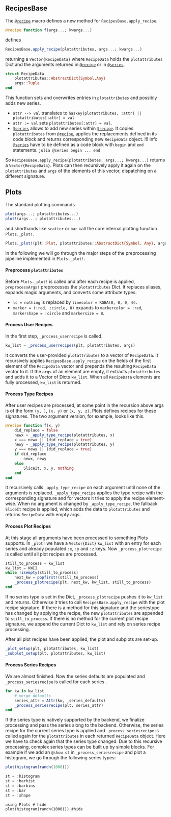 ## RecipesBase

The [`@recipe`](@ref) macro defines a new method for `RecipesBase.apply_recipe`.
```julia
@recipe function f(args...; kwargs...)
```
defines
```julia
RecipesBase.apply_recipe(plotattributes, args...; kwargs...)
```
returning a `Vector{RecipeData}` where `RecipeData` holds the `plotattributes` Dict and the arguments returned in [`@recipe`](@ref) or in [`@series`](@ref).
```julia
struct RecipeData
    plotattributes::AbstractDict{Symbol,Any}
    args::Tuple
end
```
This function sets and overwrites entries in `plotattributes` and possibly adds new series.
- `attr --> val` translates to `haskey(plotattributes, :attr) || plotattributes[:attr] = val`
- `attr := val` sets `plotattributes[:attr] = val`.
- [`@series`](@ref) allows to add new series within [`@recipe`](@ref). It copies `plotattributes` from [`@recipe`](@ref), applies the replacements defined in its code block and returns corresponding new `RecipeData` object.
    !!! info
        [`@series`](@ref) have to be defined as a code block with `begin` and `end` statements.
        ```julia
        @series begin
            ...
        end
        ```

So `RecipesBase.apply_recipe(plotattributes, args...; kwargs...)` returns a `Vector{RecipeData}`.
Plots can then recursively apply it again on the `plotattributes` and `args` of the elements of this vector, dispatching on a different signature.


## Plots

The standard plotting commands
```julia
plot(args...; plotattributes...)
plot!(args...; plotattributes...)
```
and shorthands like `scatter` or `bar` call the core internal plotting function `Plots._plot!`.
```julia
Plots._plot!(plt::Plot, plotattributes::AbstractDict{Symbol, Any}, args::Tuple)
```

In the following we will go through the major steps of the preprocessing pipeline implemented in `Plots._plot!`.

#### Preprocess `plotattributes`
Before `Plots._plot!` is called and after each recipe is applied, `preprocessArgs!`  preprocesses the `plotattributes` Dict.
It replaces aliases, expands magic arguments, and converts some attribute types.
- `lc = nothing` is replaced by `linecolor = RGBA(0, 0, 0, 0)`.
- `marker = (:red, :circle, 8)` expands to `markercolor = :red`, `markershape = :circle` and `markersize = 8`.

#### Process User Recipes

In the first step, `_process_userrecipe` is called.

```julia
kw_list = _process_userrecipes(plt, plotattributes, args)
```
It converts the user-provided `plotattributes` to a vector of `RecipeData`.
It recursively applies `RecipesBase.apply_recipe` on the fields of the first element of the `RecipeData` vector and prepends the resulting `RecipeData` vector to it.
If the `args` of an element are empty, it extracts `plotattributes` and adds it to a Vector of Dicts `kw_list`.
When all `RecipeData` elements are fully processed, `kw_list` is returned.

#### Process Type Recipes

After user recipes are processed, at some point in the recursion above args is of the form `(y, )`, `(x, y)` or `(x, y, z)`.
Plots defines recipes for these signatures.
The two argument version, for example, looks like this.

```julia
@recipe function f(x, y)
    did_replace = false
    newx = _apply_type_recipe(plotattributes, x)
    x === newx || (did_replace = true)
    newy = _apply_type_recipe(plotattributes, y)
    y === newy || (did_replace = true)
    if did_replace
        newx, newy
    else
        SliceIt, x, y, nothing
    end
end
```

It recursively calls `_apply_type_recipe` on each argument until none of the arguments is replaced.
`_apply_type_recipe` applies the type recipe with the corresponding signature and for vectors it tries to apply the recipe element-wise.
When no argument is changed by `_apply_type_recipe`, the fallback `SliceIt` recipe is applied, which adds the data to `plotattributes` and returns `RecipeData` with empty args.

#### Process Plot Recipes

At this stage all arguments have been processed to something Plots supports.
In `_plot!` we have a `Vector{Dict}` `kw_list` with an entry for each series and already populated `:x`, `:y` and `:z` keys.
Now `_process_plotrecipe` is called until all plot recipes are processed.

```julia
still_to_process = kw_list
kw_list = KW[]
while !isempty(still_to_process)
    next_kw = popfirst!(still_to_process)
    _process_plotrecipe(plt, next_kw, kw_list, still_to_process)
end
```

If no series type is set in the Dict, `_process_plotrecipe` pushes it to `kw_list` and returns.
Otherwise it tries to call `RecipesBase.apply_recipe` with the plot recipe signature.
If there is a method for this signature and the seriestype has changed by applying the recipe, the new `plotattributes` are appended to `still_to_process`.
If there is no method for the current plot recipe signature, we append the current Dict to `kw_list` and rely on series recipe processing.

After all plot recipes have been applied, the plot and subplots are set-up.
```julia
_plot_setup(plt, plotattributes, kw_list)
_subplot_setup(plt, plotattributes, kw_list)
```

#### Process Series Recipes

We are almost finished.
Now the series defaults are populated and `_process_seriesrecipe` is called for each series .

```julia
for kw in kw_list
    # merge defaults
    series_attr = Attr(kw, _series_defaults)
    _process_seriesrecipe(plt, series_attr)
end
```

If the series type is natively supported by the backend, we finalize processing and pass the series along to the backend.
Otherwise, the series recipe for the current series type is applied and `_process_seriesrecipe` is called again for the `plotattributes` in each returned `RecipeData` object.
Here we have to check again that the series type changed.
Due to this recursive processing, complex series types can be built up by simple blocks.
For example if we add an `@show st` in `_process_seriesrecipe` and plot a histogram, we go through the following series types:

```julia
plot(histogram(randn(1000)))
```
```julia
st = :histogram
st = :barhist
st = :barbins
st = :bar
st = :shape
```
```@example
using Plots # hide
plot(histogram(randn(1000))) #hide
```
